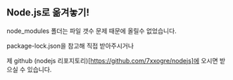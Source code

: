 ## Node.js로 옮겨놓기!

node_modules 폴더는 파일 갯수 문제 때문에 올릴수 없었습니다.

package-lock.json을 참고해 직접 받아주시거나 

제 github (nodejs 리포지토리)[https://github.com/7xxogre/nodejs]에 오시면 받으실 수 있습니다.


